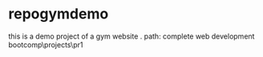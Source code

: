 # repogymdemo
this is a demo project of a gym website .
path: complete web development bootcomp\projects\pr1
